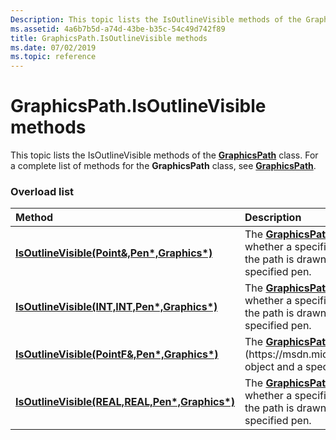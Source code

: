```yaml
---
Description: This topic lists the IsOutlineVisible methods of the GraphicsPath class. For a complete list of methods for the GraphicsPath class, see GraphicsPath.
ms.assetid: 4a6b7b5d-a74d-43be-b35c-54c49d742f89
title: GraphicsPath.IsOutlineVisible methods
ms.date: 07/02/2019
ms.topic: reference
---
```


# GraphicsPath.IsOutlineVisible methods

This topic lists the IsOutlineVisible methods of the [**GraphicsPath**](https://msdn.microsoft.com/library/ms534456(v=VS.85).aspx) class. For a complete list of methods for the **GraphicsPath** class, see [**GraphicsPath**](https://msdn.microsoft.com/library/ms534456(v=VS.85).aspx).

### Overload list



| Method                                                                                                                                 | Description                                                                                                                                                                                                                                                                                                                              |
|:---------------------------------------------------------------------------------------------------------------------------------------|:-----------------------------------------------------------------------------------------------------------------------------------------------------------------------------------------------------------------------------------------------------------------------------------------------------------------------------------------|
| [**IsOutlineVisible(Point&,Pen\*,Graphics\*)**](https://msdn.microsoft.com/library/ms535577(v=VS.85).aspx)      | The [**GraphicsPath::IsOutlineVisible**](https://msdn.microsoft.com/library/ms535577(v=VS.85).aspx) method determines whether a specified point touches the outline of this path when the path is drawn by a specified [**Graphics**](https://msdn.microsoft.com/library/ms534453(v=VS.85).aspx) object and a specified pen.<br/>   |
| [**IsOutlineVisible(INT,INT,Pen\*,Graphics\*)**](https://msdn.microsoft.com/library/ms535579(v=VS.85).aspx)     | The [**GraphicsPath::IsOutlineVisible**](https://msdn.microsoft.com/library/ms535579(v=VS.85).aspx) method determines whether a specified point touches the outline of this path when the path is drawn by a specified [**Graphics**](https://msdn.microsoft.com/library/ms534453(v=VS.85).aspx) object and a specified pen.<br/>   |
| [**IsOutlineVisible(PointF&,Pen\*,Graphics\*)**](https://msdn.microsoft.com/library/ms535580(v=VS.85).aspx)    | The [**GraphicsPath::IsOutlineVisible**](https://msdn.microsoft.com/library/ms535580(v=VS.85).aspx)[**Graphics**](https://msdn.microsoft.com/library/ms534453(v=VS.85).aspx) object and a specified pen.<br/>                                                                                                                      |
| [**IsOutlineVisible(REAL,REAL,Pen\*,Graphics\*)**](https://msdn.microsoft.com/library/ms535578(v=VS.85).aspx) | The [**GraphicsPath::IsOutlineVisible**](https://msdn.microsoft.com/library/ms535578(v=VS.85).aspx) method determines whether a specified point touches the outline of this path when the path is drawn by a specified [**Graphics**](https://msdn.microsoft.com/library/ms534453(v=VS.85).aspx) object and a specified pen.<br/> |



 

 




